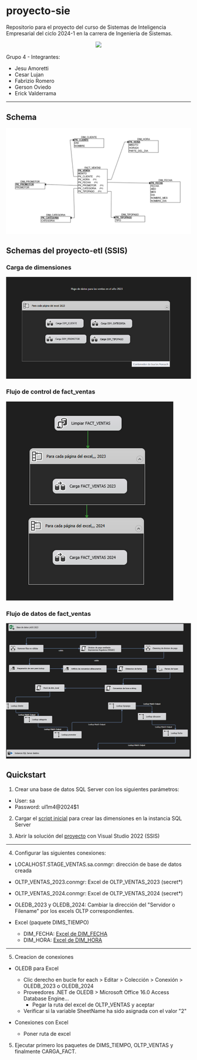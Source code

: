 # proyecto-sie

Repositorio para el proyecto del curso de Sistemas de Inteligencia Empresarial del ciclo 2024-1 en la carrera de Ingeniería de Sistemas.
<p align="center">
  <img src="https://www.ulima.edu.pe/sites/default/files/styles/600x300/public/news/img/escudo_600x300-01_1.jpg?itok=0_61sHmS"/>
</p>

Grupo 4 - Integrantes:
- Jesu Amoretti
- Cesar Lujan
- Fabrizio Romero
- Gerson Oviedo
- Erick Valderrama
<!-- - Frank Tapia Aquino o7 -->

---

## Schema
![](./images/schema.png)

## Schemas del proyecto-etl (SSIS)

### Carga de dimensiones
![](./images/ssis_1.png)

### Flujo de control de fact_ventas
![](./images/ssis_2.png)

### Flujo de datos de fact_ventas
![](./images/ssis_3.png)

## Quickstart
1. Crear una base de datos SQL Server con los siguientes parámetros: 
- User: sa
- Password: ul1m4@2024$1

2. Cargar el [script inicial](./seeders/initital_script.sql) para crear las dimensiones en la instancia SQL Server

3. Abrir la solución del [proyecto](./proyecto-etl/proyecto-etl.sln) con Visual Studio 2022 (SSIS)

---

4. Configurar las siguientes conexiones:

- LOCALHOST.STAGE_VENTAS.sa.conmgr: dirección de base de datos creada
- OLTP_VENTAS_2023.conmgr: Excel de OLTP_VENTAS_2023 (secret*)
- OLTP_VENTAS_2024.conmgr: Excel de OLTP_VENTAS_2024 (secret*)
- OLEDB_2023 y OLEDB_2024: Cambiar la dirección del "Servidor o Filename" por los excels OLTP correspondientes.

- Excel (paquete DIMS_TIEMPO)
  - DIM_FECHA: [Excel de DIM_FECHA](./seeders/dim_fecha.xlsx)
  - DIM_HORA: [Excel de DIM_HORA](./seeders/dim_hora.xlsx)

---

5. Creacion de conexiones
- OLEDB para Excel
  - Clic derecho en bucle for each > Editar > Colección > Conexión > OLEDB_2023 o OLEDB_2024
  - Proveedores .NET de OLEDB > Microsoft Office 16.0 Access Database Engine...
    - Pegar la ruta del excel de OLTP_VENTAS y aceptar
  - Verificar si la variable SheetName ha sido asignada con el valor "2"

- Conexiones con Excel
  - Poner ruta de excel

5. Ejecutar primero los paquetes de DIMS_TIEMPO, OLTP_VENTAS y finalmente CARGA_FACT.
